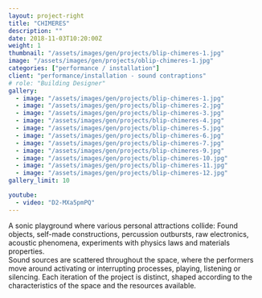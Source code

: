 ```yaml
---
layout: project-right
title: "CHIMERES"
description: ""
date: 2018-11-03T10:20:00Z
weight: 1
thumbnail: "/assets/images/gen/projects/blip-chimeres-1.jpg"
image: "/assets/images/gen/projects/oblip-chimeres-1.jpg"
categories: ["performance / installation"]
client: "performance/installation - sound contraptions"
# role: "Building Designer"
gallery:
  - image: "/assets/images/gen/projects/blip-chimeres-1.jpg"
  - image: "/assets/images/gen/projects/blip-chimeres-2.jpg"
  - image: "/assets/images/gen/projects/blip-chimeres-3.jpg"
  - image: "/assets/images/gen/projects/blip-chimeres-4.jpg"
  - image: "/assets/images/gen/projects/blip-chimeres-5.jpg"
  - image: "/assets/images/gen/projects/blip-chimeres-6.jpg"
  - image: "/assets/images/gen/projects/blip-chimeres-7.jpg"
  - image: "/assets/images/gen/projects/blip-chimeres-9.jpg"
  - image: "/assets/images/gen/projects/blip-chimeres-10.jpg"
  - image: "/assets/images/gen/projects/blip-chimeres-11.jpg"
  - image: "/assets/images/gen/projects/blip-chimeres-12.jpg"
gallery_limit: 10

youtube:
  - video: "D2-MXa5pmPQ"
---
```

<!-- Semi-autonomous instrumental installments consisting of objects, circuits and electronic media are scattered throughout the performance space, creating a dynamic sonic field of forces, each with its own attractors generating their own trajectories.  
The performers are present, improvising with the materials, activating or interrupting processes of sound production, playing with feedback, listening or silencing.  
Sound reveals space while space is becoming sound.  
The audience is invited to observe, listen, experience and engage with the performance on different levels and points of view. -->

A sonic playground where various personal attractions collide: Found objects, self-made constructions, percussion outbursts, raw electronics, acoustic phenomena, experiments with physics laws and materials properties.  
Sound sources are scattered throughout the space, where the performers move around activating or interrupting processes, playing, listening or silencing. Each iteration of the project is distinct, shaped according to the characteristics of the space and the resources available.


